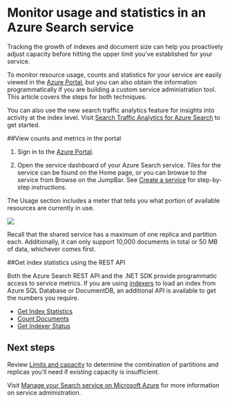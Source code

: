 <properties 
   pageTitle="Monitor usage and statistics in an Azure Search service | Microsoft Azure | Hosted cloud search service" 
   description="Track resource consumption and index size for Azure Search, a hosted cloud search service on Microsoft Azure." 
   services="search" 
   documentationCenter="" 
   authors="HeidiSteen" 
   manager="jhubbard" 
   editor=""
   tags="azure-portal"/>

<tags
   ms.service="search"
   ms.devlang="na"
   ms.topic="article"
   ms.tgt_pltfrm="na"
   ms.workload="required" 
   ms.date="05/17/2016"
   ms.author="heidist"/>

# <a name="monitor-usage-and-statistics-in-an-azure-search-service"></a>Monitor usage and statistics in an Azure Search service

Tracking the growth of indexes and document size can help you proactively adjust capacity before hitting the upper limit you've established for your service. 

To monitor resource usage, counts and statistics for your service are easily viewed in the [Azure Portal](https://portal.azure.com), but you can also obtain the information programmatically if you are building a custom service administration tool. This article covers the steps for both techniques.

You can also use the new search traffic analytics feature for insights into activity at the index level. Visit [Search Traffic Analytics for Azure Search](search-traffic-analytics.md) to get started.

##<a name="view-counts-and-metrics-in-the-portal"></a>View counts and metrics in the portal 

1. Sign in to the [Azure Portal](https://portal.azure.com). 

2. Open the service dashboard of your Azure Search service. Tiles for the service can be found on the Home page, or you can browse to the service from Browse on the JumpBar. See [Create a service](search-create-service-portal.md) for step-by-step instructions.

The Usage section includes a meter that tells you what portion of available resources are currently in use.

  ![][1]

Recall that the shared service has a maximum of one replica and partition each. Additionally, it can only support 10,000 documents in total or 50 MB of data, whichever comes first.

##<a name="get-index-statistics-using-the-rest-api"></a>Get index statistics using the REST API

Both the Azure Search REST API and the .NET SDK provide programmatic access to service metrics.  If you are using [indexers](https://msdn.microsoft.com/library/azure/dn946891.aspx) to load an index from Azure SQL Database or DocumentDB, an additional API is available to get the numbers you require. 

  + [Get Index Statistics](https://msdn.microsoft.com/library/azure/dn798942.aspx)
  + [Count Documents](https://msdn.microsoft.com/library/azure/dn798924.aspx)
  + [Get Indexer Status](https://msdn.microsoft.com/library/azure/dn946884.aspx)

## <a name="next-steps"></a>Next steps

Review [Limits and capacity](search-limits-quotas-capacity.md) to determine the combination of partitions and replicas you'll need if existing capacity is insufficient. 

Visit [Manage your Search service on Microsoft Azure](search-manage.md) for more information on service administration.

<!--Image references-->
[1]: ./media/search-monitor-usage/AzureSearch-Monitor1.PNG




 

